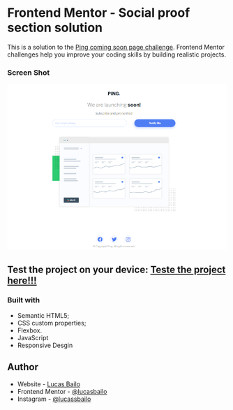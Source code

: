 # Frontend Mentor - Social proof section solution

This is a solution to the [Ping coming soon page challenge](https://www.frontendmentor.io/challenges/ping-single-column-coming-soon-page-5cadd051fec04111f7b848da). Frontend Mentor challenges help you improve your coding skills by building realistic projects.


### Screen Shot

![](./Coming%20Soon.png)

## Test the project on your device: [Teste the project here!!!](https://email-validation-rust.vercel.app/)

### Built with

- Semantic HTML5;
- CSS custom properties;
- Flexbox.
- JavaScript
- Responsive Desgin

## Author

- Website - [Lucas Bailo](https://github.com/lucasbailo)
- Frontend Mentor - [@lucasbailo](https://www.frontendmentor.io/profile/lucasbailo)
- Instagram - [@lucassbailo](https://www.instagram.com/lucassbailo/)